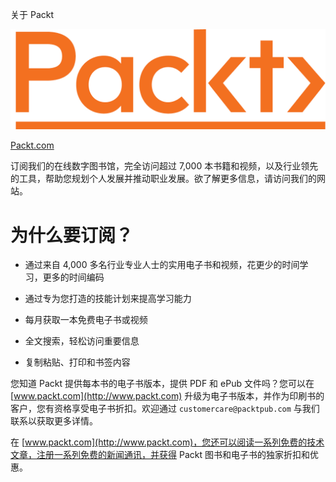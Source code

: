 关于 Packt

![](img/83394d51-f156-47de-af3f-b4d0071dd796.png)

[Packt.com](https://subscribe.packtpub.com/)

订阅我们的在线数字图书馆，完全访问超过 7,000 本书籍和视频，以及行业领先的工具，帮助您规划个人发展并推动职业发展。欲了解更多信息，请访问我们的网站。

# 为什么要订阅？

+   通过来自 4,000 多名行业专业人士的实用电子书和视频，花更少的时间学习，更多的时间编码

+   通过专为您打造的技能计划来提高学习能力

+   每月获取一本免费电子书或视频

+   全文搜索，轻松访问重要信息

+   复制粘贴、打印和书签内容

您知道 Packt 提供每本书的电子书版本，提供 PDF 和 ePub 文件吗？您可以在 [www.packt.com](http://www.packt.com) 升级为电子书版本，并作为印刷书的客户，您有资格享受电子书折扣。欢迎通过 `customercare@packtpub.com` 与我们联系以获取更多详情。

在 [www.packt.com](http://www.packt.com)，您还可以阅读一系列免费的技术文章，注册一系列免费的新闻通讯，并获得 Packt 图书和电子书的独家折扣和优惠。
